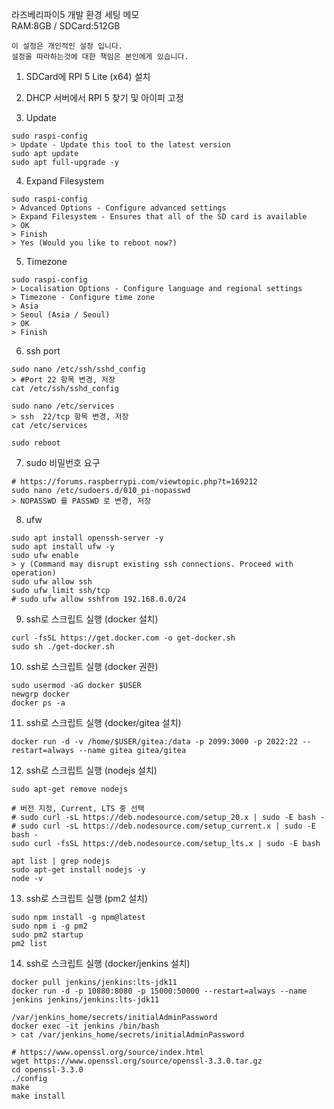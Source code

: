 라즈베리파이5 개발 환경 세팅 메모<br/>
RAM:8GB / SDCard:512GB

```
이 설정은 개인적인 설정 입니다.
설정을 따라하는것에 대한 책임은 본인에게 있습니다.
```

1. SDCard에 RPI 5 Lite (x64) 설치

2. DHCP 서버에서 RPI 5 찾기 및 아이피 고정

3. Update
```
sudo raspi-config
> Update - Update this tool to the latest version
sudo apt update
sudo apt full-upgrade -y
```

4. Expand Filesystem
```
sudo raspi-config
> Advanced Options - Configure advanced settings
> Expand Filesystem - Ensures that all of the SD card is available
> OK
> Finish
> Yes (Would you like to reboot now?)
```

5. Timezone
```
sudo raspi-config
> Localisation Options - Configure language and regional settings
> Timezone - Configure time zone
> Asia
> Seoul (Asia / Seoul)
> OK
> Finish
```

6. ssh port
```
sudo nano /etc/ssh/sshd_config
> #Port 22 항목 변경, 저장
cat /etc/ssh/sshd_config

sudo nano /etc/services
> ssh  22/tcp 항목 변경, 저장
cat /etc/services

sudo reboot
```

7. sudo 비밀번호 요구
```
# https://forums.raspberrypi.com/viewtopic.php?t=169212
sudo nano /etc/sudoers.d/010_pi-nopasswd
> NOPASSWD 를 PASSWD 로 변경, 저장
```

8. ufw
```
sudo apt install openssh-server -y
sudo apt install ufw -y
sudo ufw enable
> y (Command may disrupt existing ssh connections. Proceed with operation)
sudo ufw allow ssh
sudo ufw limit ssh/tcp
# sudo ufw allow sshfrom 192.168.0.0/24
```


9. ssh로 스크립트 실행 (docker 설치)
```
curl -fsSL https://get.docker.com -o get-docker.sh
sudo sh ./get-docker.sh
```

10. ssh로 스크립트 실행 (docker 권한)
```
sudo usermod -aG docker $USER
newgrp docker
docker ps -a
```

11. ssh로 스크립트 실행 (docker/gitea 설치)
```
docker run -d -v /home/$USER/gitea:/data -p 2099:3000 -p 2022:22 --restart=always --name gitea gitea/gitea
```

12. ssh로 스크립트 실행 (nodejs 설치)
```
sudo apt-get remove nodejs

# 버전 지정, Current, LTS 중 선택
# sudo curl -sL https://deb.nodesource.com/setup_20.x | sudo -E bash -
# sudo curl -sL https://deb.nodesource.com/setup_current.x | sudo -E bash -
sudo curl -fsSL https://deb.nodesource.com/setup_lts.x | sudo -E bash

apt list | grep nodejs
sudo apt-get install nodejs -y
node -v
```

13. ssh로 스크립트 실행 (pm2 설치)
```
sudo npm install -g npm@latest
sudo npm i -g pm2
sudo pm2 startup
pm2 list
```

14. ssh로 스크립트 실행 (docker/jenkins 설치)
```
docker pull jenkins/jenkins:lts-jdk11
docker run -d -p 10880:8080 -p 15000:50000 --restart=always --name jenkins jenkins/jenkins:lts-jdk11

/var/jenkins_home/secrets/initialAdminPassword
docker exec -it jenkins /bin/bash
> cat /var/jenkins_home/secrets/initialAdminPassword
```


```
# https://www.openssl.org/source/index.html
wget https://www.openssl.org/source/openssl-3.3.0.tar.gz
cd openssl-3.3.0
./config
make
make install
```
